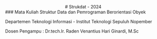 <div align = center>
  # Strukdat - 2024
</div>
### Mata Kuliah Struktur Data dan Pemrograman Berorientasi Obyek 

Departemen Teknologi Informasi - Institut Teknologi Sepuluh Nopember

Dosen Pengampu : Dr.tech.Ir. Raden Venantius Hari Ginardi, M.Sc
